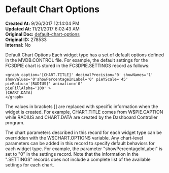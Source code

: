 # Default Chart Options

<PageHeader />

**Created At:** 9/26/2017 12:14:04 PM  
**Updated At:** 11/21/2017 6:02:43 AM  
**Original Doc:** [default-chart-options](https://docs.zumasys.com/36577-mv-dashboard/default-chart-options)  
**Original ID:** 278533  
**Internal:** No  


Default Chart Options Each widget type has a set of default options defined in the MVDB.CONTROL file. For example, the default settings for the FC3DPIE chart is stored in the FC3DPIE.SETTINGS record as follows:

```
<graph caption='[CHART.TITLE]' decimalPrecision='0' showNames='1'
showValues='0'showPercentageInLabel='0' pieYScale='45' pieRadius='[RADIUS]' animation='0'
pieFillAlpha='100' >
[CHART.DATA]
</graph>
```

The values in brackets [] are replaced with specific information when the widget is created. For example, CHART.TITLE comes from W$PIE.CAPTION while RADIUS and CHART.DATA are created by the Dashboard Controller program.

The chart parameters described in this record for each widget type can be overridden with the W$CHART.OPTIONS variable. Any chart-level parameters can be added in this record to specify default behaviors for each widget type. For example, the parameter "showPercentageInLabel" is set to "0" in the settings record. Note that the information in the ".SETTINGS" records does not include a complete list of the available settings for each chart.
